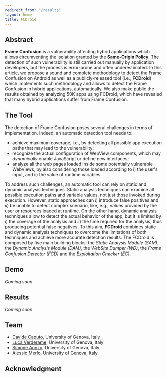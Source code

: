 ```yaml
---
redirect_from: "/results"
layout: home
title: FCDroid
---
```

## Abstract
**Frame Confusion** is a vulnerability affecting hybrid applications which allows circumventing the isolation granted by the **Same-Origin Policy**. The detection of such vulnerability is still carried out manually by application developers, but the process is error-prone and often underestimated. In this article, we propose a sound and complete methodology to detect the Frame Confusion on Android as well as a publicly-released tool (i.e., **FCDroid**) which implements such methodology and allows to detect the Frame Confusion in hybrid applications, automatically. We also make public the results obtained by analyzing 50K apps using FCDroid, which have revealed that many hybrid applications suffer from Frame Confusion.



## The Tool

The detection of Frame Confusion  poses several challenges in terms of implementation. Indeed, an automatic detection tool needs to:
* achieve maximum coverage, i.e., by detecting all possible app execution paths that may lead to the vulnerability;
* recognize the actual configuration of WebView components, which may *dynamically* enable JavaScript or define new interfaces;
* analyze all the web pages loaded inside some potentially vulnerable WebViews, by also considering those loaded according to i) the user's input, and ii) the value of runtime variables.

To address such challenges, an automatic tool can rely on static and dynamic analysis techniques.
Static analysis techniques can examine all possible execution paths and variable values, not just those invoked during execution.
However, static approaches can *i*) introduce false positives and *ii*) be unable to detect complex scenario, like, e.g., values provided by the user or resources loaded at runtime.
On the other hand, dynamic analysis techniques allow to detect the actual behavior of the app, but it is limited by *i*) the coverage of the analysis and *ii*) the time required for the analysis, thus producing potential false negatives.
To this aim, **FCDroid** combines static and dynamic analysis techniques to overcome the limitations of both techniques and achieve more accurate detection results.
The FCDroid is composed by five main building blocks: the *Static Analysis Module (SAM)*, the *Dynamic Analysis Module (DAM)*, the *WebSite Dumper (WD)*, the *Frame Confusion Detector (FCD)* and the *Exploitation Checker (EC)*.

## Demo
*Coming soon*

## Results
*Coming soon*

## Team
* [Davide Caputo](https://csec.it/people/davide_caputo), University of Genova, Italy
* [Luca Verderame](https://www.talos-sec.com), University of Genova, Italy
* [Simone Aonzo](https://csec.it/people/simone_aonzo), University of Genova, Italy
* [Alessio Merlo](https://csec.it/people/alessio_merlo), University of Genova, Italy

## Acknowledgment
